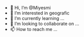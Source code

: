 - 👋 Hi, I’m @Miyesmi
- 👀 I’m interested in geografic
- 🌱 I’m currently learning ...
- 💞️ I’m looking to collaborate on ...
- 📫 How to reach me ...

<!---
Miyesmi/Miyesmi is a ✨ special ✨ repository because its `README.md` (this file) appears on your GitHub profile.
You can click the Preview link to take a look at your changes.
--->
